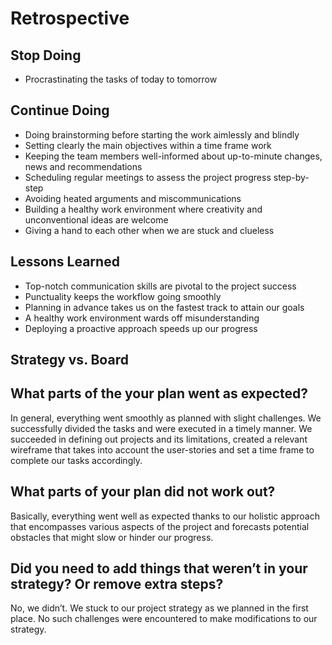 # Retrospective

## Stop Doing

- Procrastinating the tasks of today to tomorrow

## Continue Doing

- Doing brainstorming before starting the work aimlessly and blindly
- Setting clearly the main objectives within a time frame work
- Keeping the team members well-informed about up-to-minute changes, news and
  recommendations
- Scheduling regular meetings to assess the project progress step-by-step
- Avoiding heated arguments and miscommunications
- Building a healthy work environment where creativity and unconventional ideas
  are welcome
- Giving a hand to each other when we are stuck and clueless

## Lessons Learned

- Top-notch communication skills are pivotal to the project success
- Punctuality keeps the workflow going smoothly
- Planning in advance takes us on the fastest track to attain our goals
- A healthy work environment wards off misunderstanding
- Deploying a proactive approach speeds up our progress

## Strategy vs. Board

## What parts of the your plan went as expected?

In general, everything went smoothly as planned with slight challenges. We
successfully divided the tasks and were executed in a timely manner. We
succeeded in defining out projects and its limitations, created a relevant
wireframe that takes into account the user-stories and set a time frame to
complete our tasks accordingly.

## What parts of your plan did not work out?

Basically, everything went well as expected thanks to our holistic approach that
encompasses various aspects of the project and forecasts potential obstacles
that might slow or hinder our progress.

## Did you need to add things that weren’t in your strategy? Or remove extra steps?

No, we didn’t. We stuck to our project strategy as we planned in the first
place. No such challenges were encountered to make modifications to our
strategy.
